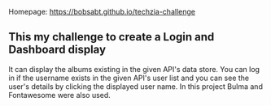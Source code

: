 Homepage: https://bobsabt.github.io/techzia-challenge

## This my challenge to create a Login and Dashboard display
It can display the albums existing in the given API's data store. You can log in if the username exists in the given API's user list and you can see the user's details by clicking the displayed user name. In this project Bulma and Fontawesome were also used.